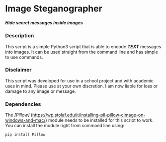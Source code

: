 # Image Steganographer
##### Hide secret messages inside images

### **Description**
This script is a simple Python3 script that is able to encode **_TEXT_** messages into images. It can be used straight from the command line and has simple to use commands.

### **Disclaimer**
This script was developed for use in a school project and with academic uses in mind. Please use at your own discretion. I am now liable for loss or damage to any image or message.

### **Dependencies**
The *[Pillow]* (https://wp.stolaf.edu/it/installing-pil-pillow-cimage-on-windows-and-mac/) module needs to be installed for this script to work. You can install the module right from command line using:
```
pip install Pillow
``` 